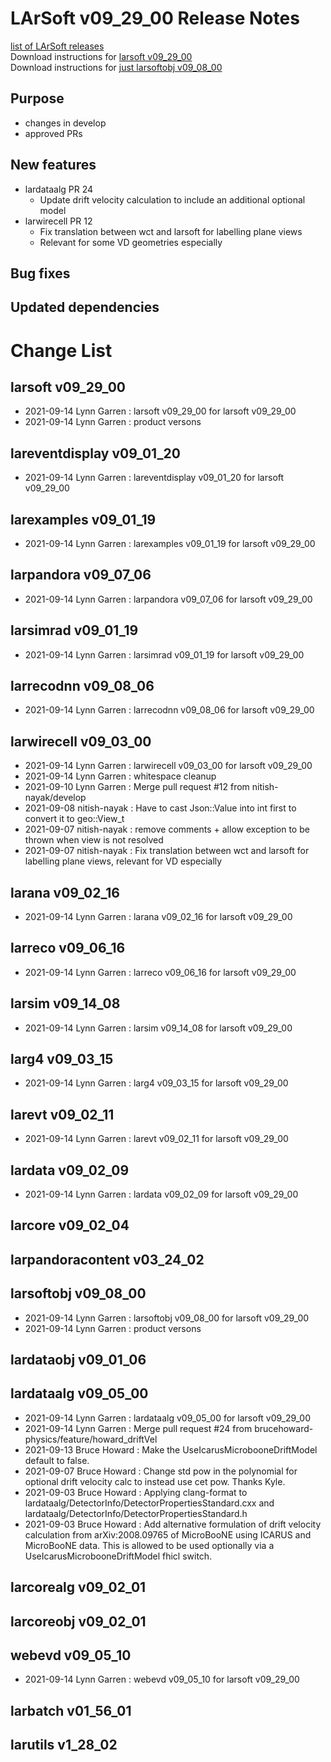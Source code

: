 # LArSoft v09_29_00 Release Notes



[list of LArSoft releases](LArSoft_release_list)  
Download instructions for [larsoft v09_29_00](https://scisoft.fnal.gov/scisoft/bundles/larsoft/v09_29_00/larsoft-v09_29_00.html)  
Download instructions for [just larsoftobj v09_08_00](https://scisoft.fnal.gov/scisoft/bundles/larsoftobj/v09_08_00/larsoftobj-v09_08_00.html)

## Purpose

-   changes in develop
-   approved PRs

## New features

-   lardataalg PR 24
    -   Update drift velocity calculation to include an additional optional model
-   larwirecell PR 12
    -   Fix translation between wct and larsoft for labelling plane views
    -   Relevant for some VD geometries especially

## Bug fixes

## Updated dependencies

# Change List

## larsoft v09_29_00

-   2021-09-14 Lynn Garren : larsoft v09_29_00 for larsoft v09_29_00
-   2021-09-14 Lynn Garren : product versons

## lareventdisplay v09_01_20

-   2021-09-14 Lynn Garren : lareventdisplay v09_01_20 for larsoft v09_29_00

## larexamples v09_01_19

-   2021-09-14 Lynn Garren : larexamples v09_01_19 for larsoft v09_29_00

## larpandora v09_07_06

-   2021-09-14 Lynn Garren : larpandora v09_07_06 for larsoft v09_29_00

## larsimrad v09_01_19

-   2021-09-14 Lynn Garren : larsimrad v09_01_19 for larsoft v09_29_00

## larrecodnn v09_08_06

-   2021-09-14 Lynn Garren : larrecodnn v09_08_06 for larsoft v09_29_00

## larwirecell v09_03_00

-   2021-09-14 Lynn Garren : larwirecell v09_03_00 for larsoft v09_29_00
-   2021-09-14 Lynn Garren : whitespace cleanup
-   2021-09-10 Lynn Garren : Merge pull request \#12 from nitish-nayak/develop
-   2021-09-08 nitish-nayak : Have to cast Json::Value into int first to convert it to geo::View_t
-   2021-09-07 nitish-nayak : remove comments + allow exception to be thrown when view is not resolved
-   2021-09-07 nitish-nayak : Fix translation between wct and larsoft for labelling plane views, relevant for VD especially

## larana v09_02_16

-   2021-09-14 Lynn Garren : larana v09_02_16 for larsoft v09_29_00

## larreco v09_06_16

-   2021-09-14 Lynn Garren : larreco v09_06_16 for larsoft v09_29_00

## larsim v09_14_08

-   2021-09-14 Lynn Garren : larsim v09_14_08 for larsoft v09_29_00

## larg4 v09_03_15

-   2021-09-14 Lynn Garren : larg4 v09_03_15 for larsoft v09_29_00

## larevt v09_02_11

-   2021-09-14 Lynn Garren : larevt v09_02_11 for larsoft v09_29_00

## lardata v09_02_09

-   2021-09-14 Lynn Garren : lardata v09_02_09 for larsoft v09_29_00

## larcore v09_02_04

## larpandoracontent v03_24_02

## larsoftobj v09_08_00

-   2021-09-14 Lynn Garren : larsoftobj v09_08_00 for larsoft v09_29_00
-   2021-09-14 Lynn Garren : product versons

## lardataobj v09_01_06

## lardataalg v09_05_00

-   2021-09-14 Lynn Garren : lardataalg v09_05_00 for larsoft v09_29_00
-   2021-09-14 Lynn Garren : Merge pull request \#24 from brucehoward-physics/feature/howard_driftVel
-   2021-09-13 Bruce Howard : Make the UseIcarusMicrobooneDriftModel default to false.
-   2021-09-07 Bruce Howard : Change std pow in the polynomial for optional drift velocity calc to instead use cet pow. Thanks Kyle.
-   2021-09-03 Bruce Howard : Applying clang-format to lardataalg/DetectorInfo/DetectorPropertiesStandard.cxx and lardataalg/DetectorInfo/DetectorPropertiesStandard.h
-   2021-09-03 Bruce Howard : Add alternative formulation of drift velocity calculation from arXiv:2008.09765 of MicroBooNE using ICARUS and MicroBooNE data. This is allowed to be used optionally via a UseIcarusMicrobooneDriftModel fhicl switch.

## larcorealg v09_02_01

## larcoreobj v09_02_01

## webevd v09_05_10

-   2021-09-14 Lynn Garren : webevd v09_05_10 for larsoft v09_29_00

## larbatch v01_56_01

## larutils v1_28_02

